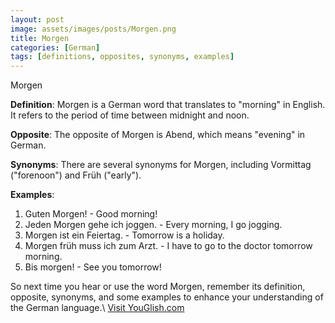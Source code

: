 ```yaml
---
layout: post
image: assets/images/posts/Morgen.png
title: Morgen
categories: [German]
tags: [definitions, opposites, synonyms, examples]
---
```


Morgen

**Definition**: Morgen is a German word that translates to "morning" in English. It refers to the period of time between midnight and noon. 

**Opposite**: The opposite of Morgen is Abend, which means "evening" in German. 

**Synonyms**: There are several synonyms for Morgen, including Vormittag ("forenoon") and Früh ("early"). 

**Examples**:
1. Guten Morgen! - Good morning!
2. Jeden Morgen gehe ich joggen. - Every morning, I go jogging.
3. Morgen ist ein Feiertag. - Tomorrow is a holiday.
4. Morgen früh muss ich zum Arzt. - I have to go to the doctor tomorrow morning.
5. Bis morgen! - See you tomorrow!

So next time you hear or use the word Morgen, remember its definition, opposite, synonyms, and some examples to enhance your understanding of the German language.\ <a id="yg-widget-0" class="youglish-widget" data-query="Morgen" data-lang="german" data-components="8412" data-auto-start="0" data-bkg-color="theme_light" data-title="How%20to%20pronounce%20Morgen%20in%20German"  rel="nofollow" href="https://youglish.com">Visit YouGlish.com</a><script async src="https://youglish.com/public/emb/widget.js" charset="utf-8"></script>